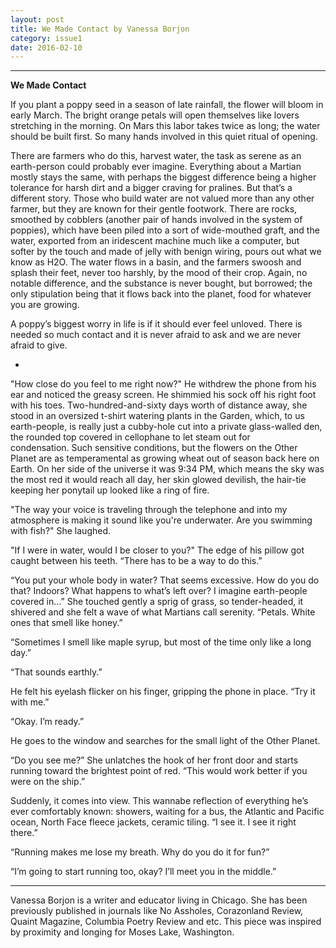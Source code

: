 ```yaml
---
layout: post
title: We Made Contact by Vanessa Borjon
category: issue1
date: 2016-02-10
---
```


___

**We Made Contact**


If you plant a poppy seed in a season of late rainfall, the flower will bloom in early March. The bright orange petals will open themselves like lovers stretching in the morning. On Mars this labor takes twice as long; the water should be built first.  So many hands involved in this quiet ritual of opening. 

There are farmers who do this, harvest water, the task as serene as an earth-person could probably ever imagine. Everything about a Martian mostly stays the same, with perhaps the biggest difference being a higher tolerance for harsh dirt and a bigger craving for pralines. But that’s a different story. Those who build water are not valued more than any other farmer, but they are known for their gentle footwork. There are rocks, smoothed by cobblers (another pair of hands involved in the system of poppies), which have been piled into a sort of wide-mouthed graft, and the water, exported from an iridescent machine much like a computer, but softer by the touch and made of jelly with benign wiring, pours out what we know as H2O. The water flows in a basin, and the farmers swoosh and splash their feet, never too harshly, by the mood of their crop. Again, no notable difference, and the substance is never bought, but borrowed; the only stipulation being that it flows back into the planet, food for whatever you are growing. 

A poppy’s biggest worry in life is if it should ever feel unloved. There is needed so much contact and it is never afraid to ask and we are never afraid to give.

*

"How close do you feel to me right now?" He withdrew the phone from his ear and noticed the greasy screen. He shimmied his sock off his right foot with his toes. Two-hundred-and-sixty days worth of distance away, she stood in an oversized t-shirt watering plants in the Garden, which, to us earth-people, is really just a cubby-hole cut into a private glass-walled den, the rounded top covered in cellophane to let steam out for condensation. Such sensitive conditions, but the flowers on the Other Planet are as temperamental as growing wheat out of season back here on Earth. On her side of the universe it was 9:34 PM, which means the sky was the most red it would reach all day, her skin glowed devilish, the hair-tie keeping her ponytail up looked like a ring of fire.

"The way your voice is traveling through the telephone and into my atmosphere is making it sound like you're underwater. Are you swimming with fish?" She laughed. 

"If I were in water, would I be closer to you?" The edge of his pillow got caught between his teeth. “There has to be a way to do this.”

“You put your whole body in water? That seems excessive. How do you do that? Indoors? What happens to what’s left over? I imagine earth-people covered in…” She touched gently a sprig of grass, so tender-headed, it shivered and she felt a wave of what Martians call serenity. “Petals. White ones that smell like honey.” 

“Sometimes I smell like maple syrup, but most of the time only like a long day.”

“That sounds earthly.”

He felt his eyelash flicker on his finger, gripping the phone in place. “Try it with me.”

“Okay. I’m ready.”

He goes to the window and searches for the small light of the Other Planet. 

“Do you see me?” She unlatches the hook of her front door and starts running toward the brightest point of red. “This would work better if you were on the ship.”

Suddenly, it comes into view. This wannabe reflection of everything he’s ever comfortably known: showers, waiting for a bus, the Atlantic and Pacific ocean, North Face fleece jackets, ceramic tiling. 
“I see it. I see it right there.” 

“Running makes me lose my breath. Why do you do it for fun?”

“I’m going to start running too, okay? I’ll meet you in the middle.”

___

Vanessa Borjon is a writer and educator living in Chicago. She has been previously published in journals like No Assholes, Corazonland Review, Quaint Magazine, Columbia Poetry Review and etc. This piece was inspired by proximity and longing for Moses Lake, Washington.